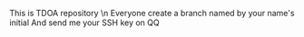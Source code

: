 This is TDOA repository \n
Everyone create a branch named by your name's initial
And send me your SSH key on QQ
